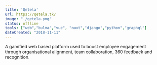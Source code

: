 ```yaml
---
title: 'Qetela'
url: https://qetela.tk/
image: "./qetela.png"
status: offline
tools: ["web","bulma","vue", "nuxt","django","python","graphql"]
dateCreated: "2018-11-11"
---
```


A gamified web based platform used to boost employee engagement through organisational alignment, team collaboration, 360 feedback and recognition.

